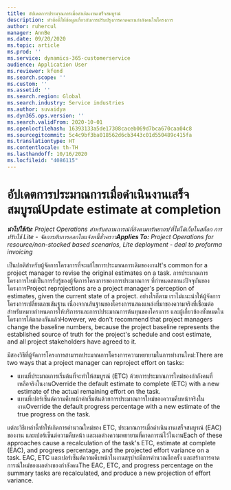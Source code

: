 ```yaml
---
title: อัปเดตการประมาณการเมื่อดำเนินงานเสร็จสมบูรณ์
description: หัวข้อนี้ให้ข้อมูลเกี่ยวกับการปรับปรุงการคาดคะเนกำลังคนในโครงการ
author: ruhercul
manager: AnnBe
ms.date: 09/20/2020
ms.topic: article
ms.prod: ''
ms.service: dynamics-365-customerservice
audience: Application User
ms.reviewer: kfend
ms.search.scope: ''
ms.custom: ''
ms.assetid: ''
ms.search.region: Global
ms.search.industry: Service industries
ms.author: suvaidya
ms.dyn365.ops.version: ''
ms.search.validFrom: 2020-10-01
ms.openlocfilehash: 16393133a5de17308caceb069d7bca670caa04c8
ms.sourcegitcommit: 5c4c9bf3ba018562d6cb3443c01d550489c415fa
ms.translationtype: HT
ms.contentlocale: th-TH
ms.lasthandoff: 10/16/2020
ms.locfileid: "4086115"
---
```

# <a name="update-estimate-at-completion"></a><span data-ttu-id="92488-103">อัปเดตการประมาณการเมื่อดำเนินงานเสร็จสมบูรณ์</span><span class="sxs-lookup"><span data-stu-id="92488-103">Update estimate at completion</span></span>

<span data-ttu-id="92488-104">_**นำไปใช้กับ:** Project Operations สำหรับสถานการณ์ที่อิงตามทรัพยากร/ที่ไม่ได้เก็บในสต็อก การปรับใช้ Lite - จัดการกับการออกใบแจ้งหนี้ชั่วคราว_</span><span class="sxs-lookup"><span data-stu-id="92488-104">_**Applies To:** Project Operations for resource/non-stocked based scenarios, Lite deployment - deal to proforma invoicing_</span></span>

<span data-ttu-id="92488-105">เป็นปกติสำหรับผู้จัดการโครงการที่จะแก้ไขการประมาณการเดิมของงาน</span><span class="sxs-lookup"><span data-stu-id="92488-105">It's common for a project manager to revise the original estimates on a task.</span></span> <span data-ttu-id="92488-106">การประมาณการโครงการใหม่เป็นการรับรู้ของผู้จัดการโครงการของการประมาณการ ที่กำหนดสถานะปัจจุบันของโครงการ</span><span class="sxs-lookup"><span data-stu-id="92488-106">Project reprojections are a project manager's perception of estimates, given the current state of a project.</span></span> <span data-ttu-id="92488-107">อย่างไรก็ตาม เราไม่แนะนำให้ผู้จัดการโครงการเปลี่ยนเลขเส้นฐาน เนื่องจากเส้นฐานของโครงการแสดงแหล่งที่มาของความจริงที่เชื่อมต่อ สำหรับหมายกำหนดการให้บริการรและการปประมาณการต้นทุนของโครงการ และผู้เกี่ยวข้องทั้งหมดในโครงการได้ตกลงกันแล้ว</span><span class="sxs-lookup"><span data-stu-id="92488-107">However, we don't recommend that project managers change the baseline numbers, because the project baseline represents the established source of truth for the project's schedule and cost estimate, and all project stakeholders have agreed to it.</span></span>

<span data-ttu-id="92488-108">มีสองวิธีที่ผู้จัดการโครงการสามารถประมาณการโครงการความพยายามในการทำงานใหม่:</span><span class="sxs-lookup"><span data-stu-id="92488-108">There are two ways that a project manager can reproject effort on tasks:</span></span>

- <span data-ttu-id="92488-109">แทนที่ประมาณการเริ่มต้นที่จะทำให้สมบูรณ์ (ETC) ด้วยการประมาณการใหม่ของกำลังคนที่เหลือจริงในงาน</span><span class="sxs-lookup"><span data-stu-id="92488-109">Override the default estimate to complete (ETC) with a new estimate of the actual remaining effort on the task.</span></span> 
- <span data-ttu-id="92488-110">แทนที่เปอร์เซ็นต์ความคืบหน้าค่าเริ่มต้นด้วยการประมาณการใหม่ของความคืบหน้าจริงในงาน</span><span class="sxs-lookup"><span data-stu-id="92488-110">Override the default progress percentage with a new estimate of the true progress on the task.</span></span>

<span data-ttu-id="92488-111">แต่ละวิธีเหล่านี้ทำให้เกิดการคำนวณใหม่ของ ETC, ประมาณการเมื่อดำเนินงานเสร็จสมบูรณ์ (EAC) ของงาน และเปอร์เซ็นต์ความคืบหน้า และผลต่างความพยายามที่คาดการณ์ไว้ในงาน</span><span class="sxs-lookup"><span data-stu-id="92488-111">Each of these approaches cause a recalculation of the task's ETC, estimate at complete (EAC), and progress percentage, and the projected effort variance on a task.</span></span> <span data-ttu-id="92488-112">EAC, ETC และเปอร์เซ็นต์ความคืบหน้าในงานสรุปจะมีการคำนวณอีกครั้ง และสร้างการคาดการณ์ใหม่ของผลต่างของกำลังคน</span><span class="sxs-lookup"><span data-stu-id="92488-112">The EAC, ETC, and progress percentage on the summary tasks are recalculated, and produce a new projection of effort variance.</span></span>
